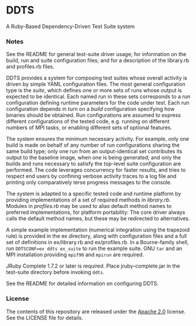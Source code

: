 DDTS
====

A Ruby-Based Dependency-Driven Test Suite system
### Notes

See the README for general test-suite driver usage; for information on the build, run and suite configuration files; and for a description of the library.rb and profiles.rb files.

DDTS provides a system for composing test suites whose overall activity is driven by simple YAML configuration files. The most general configuration type is the _suite_, which defines one or more sets of runs whose output is expected to be identical. Each named run in these sets corresponds to a _run_ configuration defining runtime parameters for the code under test. Each run configuration depends in turn on a _build_ configuration specifying how binaries should be obtained. Run configurations are assumed to express different configurations of the tested code, e.g. running on different numbers of MPI tasks, or enabling different sets of optional features.

The system ensures the minimum necessary activity. For example, only one build is made on behalf of any number of run configurations sharing the same build type; only one run from an output-identical set contributes its output to the baseline image, when one is being generated; and only the builds and runs necessary to satisfy the top-level suite configuration are performed. The code leverages concurrency for faster results, and tries to respect end users by confining verbose activity traces to a log file and printing only comparatively terse progress messages to the console.

The system is adapted to a specific tested code and runtime platform by providing implementations of a set of required methods in _library.rb_. Modules in _profiles.rb_ may be used to alias default method names to preferred implementations, for platform portability: The core driver always calls the default method names, but these may be redirected to alternatives.

A simple example implementation (numerical integration using the trapezoid rule) is provided in the ex directory, along with configuration files and a full set of definitions in ex/library.rb and ex/profiles.rb. In a Bourne-family shell, run `DDTSCONF=ex ddts ex_suite` to run the example suite. GNU `tar` and an MPI installation providing `mpif90` and `mpirun` are required.

JRuby Complete 1.7.2 or later is required. Place jruby-complete.jar in the test-suite directory before invoking `ddts`.

See the README for detailed information on configuring DDTS.
### License

The contents of this repository are released under the [Apache 2.0](http://www.apache.org/licenses/LICENSE-2.0) license. See the LICENSE file for details.
